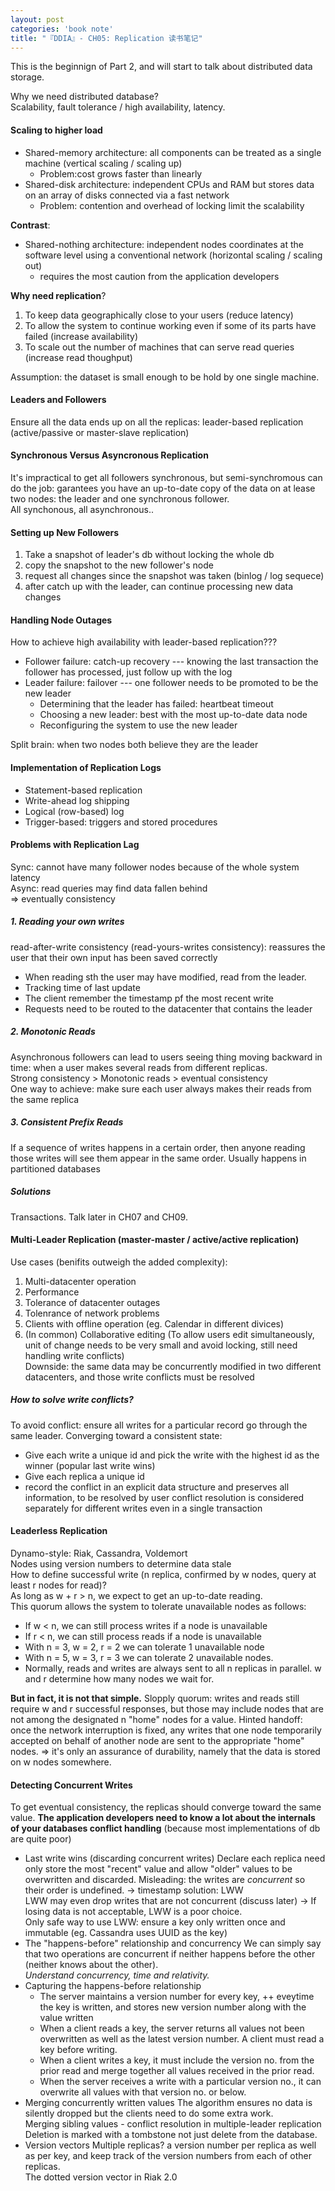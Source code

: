 ```yaml
---
layout: post
categories: 'book note'
title: "『DDIA』- CH05: Replication 读书笔记"
---
```


This is the beginnign of Part 2, and will start to talk about distributed data storage.</br>

Why we need distributed database?</br>
Scalability, fault tolerance / high availability, latency.

#### Scaling to higher load
- Shared-memory architecture: all components can be treated as a single machine (vertical scaling / scaling up)
    - Problem:cost grows faster than linearly 
- Shared-disk architecture: independent CPUs and RAM but stores data on an array of disks connected via a fast network
    - Problem: contention and overhead of locking limit the scalability
  
**Contrast**:
- Shared-nothing architecture: independent nodes coordinates at the software level using a conventional network (horizontal scaling / scaling out)
    - requires the most caution from the application developers

<!--more-->

**Why need replication**?
1. To keep data geographically close to your users (reduce latency)
2. To allow the system to continue working even if some of its parts have failed (increase availability)
3. To scale out the number of machines that can serve read queries (increase read thoughput)

Assumption: the dataset is small enough to be hold by one single machine.

#### Leaders and Followers
Ensure all the data ends up on all the replicas: leader-based replication (active/passive or master-slave replication)
#### Synchronous Versus Asyncronous Replication
It's impractical to get all followers synchronous, but semi-synchromous can do the job: garantees you have an up-to-date copy of the data on at lease two nodes: the leader and one synchronous follower.</br>
All synchonous, all asynchronous..</br>

#### Setting up New Followers
1. Take a snapshot of leader's db without locking the whole db
2. copy the snapshot to the new follower's node
3. request all changes since the snapshot was taken (binlog / log sequece)
4. after catch up with the leader, can continue processing new data changes

#### Handling Node Outages
How to achieve high availability with leader-based replication???

- Follower failure: catch-up recovery --- knowing the last transaction the follower has processed, just follow up with the log
- Leader failure: failover --- one follower needs to be promoted to be the new leader
    - Determining that the leader has failed: heartbeat timeout
    - Choosing a new leader: best with the most up-to-date data node
    - Reconfiguring the system to use the new leader

Split brain: when two nodes both believe they are the leader

#### Implementation of Replication Logs
- Statement-based replication
- Write-ahead log shipping
- Logical (row-based) log
- Trigger-based: triggers and stored procedures

#### Problems with Replication Lag
Sync: cannot have many follower nodes because of the whole system latency</br>
Async: read queries may find data fallen behind</br>
=> eventually consistency

##### 1. Reading your own writes
read-after-write consistency (read-yours-writes consistency): reassures the user that their own input has been saved correctly
- When reading sth the user may have modified, read from the leader.
- Tracking time of last update
- The client remember the timestamp pf the most recent write
- Requests need to be routed to the datacenter that contains the leader

##### 2. Monotonic Reads
Asynchronous followers can lead to users seeing thing moving backward in time: when a user makes several reads from different replicas.</br>
Strong consistency > Monotonic reads > eventual consistency</br>
One way to achieve: make sure each user always makes their reads from the same replica</br>

##### 3. Consistent Prefix Reads
If a sequence of writes happens in a certain order, then anyone reading those writes will see them appear in the same order.
Usually happens in partitioned databases

##### Solutions
Transactions. Talk later in CH07 and CH09.


#### Multi-Leader Replication (master-master / active/active replication)
Use cases (benifits outweigh the added complexity):
1. Multi-datacenter operation
2. Performance
3. Tolerance of datacenter outages
4. Tolenrance of network problems
5. Clients with offline operation (eg. Calendar in different divices)
6. (In common) Collaborative editing (To allow users edit simultaneously, unit of change needs to be very small and avoid locking, still need handling write conflicts)</br>
Downside: the same data may be concurrently modified in two different datacenters, and those write conflicts must be resolved

##### How to solve write conflicts?
To avoid conflict: ensure all writes for a particular record go through the same leader.
Converging toward a consistent state: 
* Give each write a unique id and pick the write with the highest id as the winner (popular last write wins)
* Give each replica a unique id
* record the conflict in an explicit data structure and preserves all information, to be resolved by user
conflict resolution is considered separately for different writes even in a single transaction

#### Leaderless Replication
Dynamo-style: Riak, Cassandra, Voldemort</br>
Nodes using version numbers to determine data stale</br>
How to define successful write (n replica, confirmed by w nodes, query at least r nodes for read)?</br>
As long as w + r > n, we expect to get an up-to-date reading.</br>
This quorum allows the system to tolerate unavailable nodes as follows:
- If w < n, we can still process writes if a node is unavailable
- If r < n, we can still process reads if a node is unavailable
- With n = 3, w = 2, r = 2 we can tolerate 1 unavailable node
- With n = 5, w = 3, r = 3 we can tolerate 2 unavailable nodes. 
- Normally, reads and writes are always sent to all n replicas in parallel. w and r determine how many nodes we wait for.

**But in fact, it is not that simple.**
Slopply quorum: writes and reads still require w and r successful responses, but those may include nodes that are not among the designated n "home" nodes for a value.
Hinted handoff: once the network interruption is fixed, any writes that one node temporarily accepted on behalf of another node are sent to the appropriate "home" nodes.
=> it's only an assurance of durability, namely that the data is stored on w nodes somewhere.

#### Detecting Concurrent Writes
To get eventual consistency, the replicas should converge toward the same value. **The application developers need to know a lot about the internals of your databases conflict handling** (because most implementations of db are quite poor)
- Last write wins (discarding concurrent writes)
    Declare each replica need only store the most "recent" value and allow "older" values to be overwritten and discarded. Misleading: the writes are *concurrent* so their order is undefined. -> timestamp solution: LWW</br>
    LWW may even drop writes that are not concurrent (discuss later) -> If losing data is not acceptable, LWW is a poor choice.</br>
    Only safe way to use LWW: ensure a key only written once and immutable (eg. Cassandra uses UUID as the key)
- The "happens-before" relationship and concurrency
    We can simply say that two operations are concurrent if neither happens before the other (neither knows about the other).</br>
    *Understand concurrency, time and relativity.*
- Capturing the happens-before relationship
    - The server maintains a version number for every key, ++ eveytime the key is written, and stores new version number along with the value written
    - When a client reads a key, the server returns all values not been overwritten as well as the latest version number. A client must read a key before writing.
    - When a client writes a key, it must include the version no. from the prior read and merge together all values received in the prior read.</br>
    - When the server receives a write with a particular version no., it can overwrite all values with that version no. or below.</br>
- Merging concurrently written values
    The algorithm ensures no data is silently dropped but the clients need to do some extra work.</br>
    Merging sibling values - conflict resolution in multiple-leader replication</br>
    Deletion is marked with a tombstone not just delete from the database.</br>
- Version vectors
    Multiple replicas? a version number per replica as well as per key, and keep track of the version numbers from each of other replicas.</br>
    The dotted version vector in Riak 2.0
    

